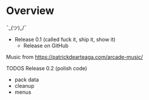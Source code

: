 # Overview

¯\_(ツ)_/¯

- Release 0.1 (called fuck it, ship it, show it)
    - Release on GitHub

Music from https://patrickdearteaga.com/arcade-music/

TODOS Release 0.2 (polish code)

- pack data
- cleanup
- menus